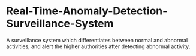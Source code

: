 # Real-Time-Anomaly-Detection-Surveillance-System
A surveillance system which differentiates between normal and abnormal activities, and alert the higher authorities after detecting abnormal activity.
